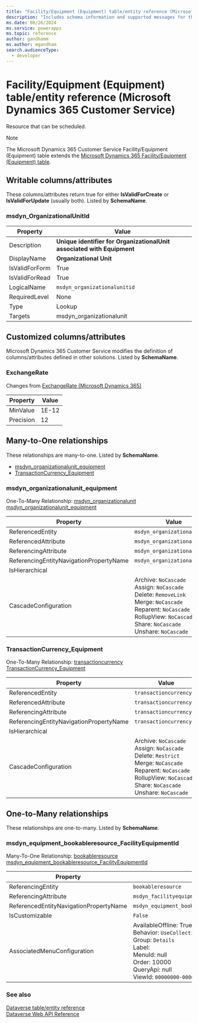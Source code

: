 ```yaml
---
title: "Facility/Equipment (Equipment) table/entity reference (Microsoft Dynamics 365 Customer Service)"
description: "Includes schema information and supported messages for the Facility/Equipment (Equipment) table/entity with Microsoft Dynamics 365 Customer Service."
ms.date: 08/26/2024
ms.service: powerapps
ms.topic: reference
author: gandhamm
ms.author: mgandham
search.audienceType: 
  - developer
---
```


# Facility/Equipment (Equipment) table/entity reference (Microsoft Dynamics 365 Customer Service)

Resource that can be scheduled.

> [!NOTE]
> The Microsoft Dynamics 365 Customer Service Facility/Equipment (Equipment) table extends the [Microsoft Dynamics 365 Facility/Equipment (Equipment) table](/dynamics365/developer/entities/equipment).



## Writable columns/attributes

These columns/attributes return true for either **IsValidForCreate** or **IsValidForUpdate** (usually both). Listed by **SchemaName**.

### <a name="BKMK_msdyn_OrganizationalUnitId"></a> msdyn_OrganizationalUnitId

|Property|Value|
|---|---|
|Description|**Unique identifier for OrganizationalUnit associated with Equipment**|
|DisplayName|**Organizational Unit**|
|IsValidForForm|True|
|IsValidForRead|True|
|LogicalName|`msdyn_organizationalunitid`|
|RequiredLevel|None|
|Type|Lookup|
|Targets|msdyn_organizationalunit|


## Customized columns/attributes

Microsoft Dynamics 365 Customer Service modifies the definition of columns/attributes defined in other solutions. Listed by **SchemaName**.

### <a name="BKMK_ExchangeRate"></a> ExchangeRate

Changes from [ExchangeRate (Microsoft Dynamics 365)](/dynamics365/developer/entities/equipment#BKMK_ExchangeRate)

|Property|Value|
|---|---|
|MinValue|1E-12|
|Precision|12|


## Many-to-One relationships

These relationships are many-to-one. Listed by **SchemaName**.

- [msdyn_organizationalunit_equipment](#BKMK_msdyn_organizationalunit_equipment)
- [TransactionCurrency_Equipment](#BKMK_TransactionCurrency_Equipment)

### <a name="BKMK_msdyn_organizationalunit_equipment"></a> msdyn_organizationalunit_equipment

One-To-Many Relationship: [msdyn_organizationalunit msdyn_organizationalunit_equipment](msdyn_organizationalunit.md#BKMK_msdyn_organizationalunit_equipment)

|Property|Value|
|---|---|
|ReferencedEntity|`msdyn_organizationalunit`|
|ReferencedAttribute|`msdyn_organizationalunitid`|
|ReferencingAttribute|`msdyn_organizationalunitid`|
|ReferencingEntityNavigationPropertyName|`msdyn_organizationalunitid`|
|IsHierarchical||
|CascadeConfiguration|Archive: `NoCascade`<br />Assign: `NoCascade`<br />Delete: `RemoveLink`<br />Merge: `NoCascade`<br />Reparent: `NoCascade`<br />RollupView: `NoCascade`<br />Share: `NoCascade`<br />Unshare: `NoCascade`|

### <a name="BKMK_TransactionCurrency_Equipment"></a> TransactionCurrency_Equipment

One-To-Many Relationship: [transactioncurrency TransactionCurrency_Equipment](transactioncurrency.md#BKMK_TransactionCurrency_Equipment)

|Property|Value|
|---|---|
|ReferencedEntity|`transactioncurrency`|
|ReferencedAttribute|`transactioncurrencyid`|
|ReferencingAttribute|`transactioncurrencyid`|
|ReferencingEntityNavigationPropertyName|`transactioncurrencyid`|
|IsHierarchical||
|CascadeConfiguration|Archive: `NoCascade`<br />Assign: `NoCascade`<br />Delete: `Restrict`<br />Merge: `NoCascade`<br />Reparent: `NoCascade`<br />RollupView: `NoCascade`<br />Share: `NoCascade`<br />Unshare: `NoCascade`|


## One-to-Many relationships

These relationships are one-to-many. Listed by **SchemaName**.

### <a name="BKMK_msdyn_equipment_bookableresource_FacilityEquipmentId"></a> msdyn_equipment_bookableresource_FacilityEquipmentId

Many-To-One Relationship: [bookableresource msdyn_equipment_bookableresource_FacilityEquipmentId](bookableresource.md#BKMK_msdyn_equipment_bookableresource_FacilityEquipmentId)

|Property|Value|
|---|---|
|ReferencingEntity|`bookableresource`|
|ReferencingAttribute|`msdyn_facilityequipmentid`|
|ReferencedEntityNavigationPropertyName|`msdyn_equipment_bookableresource_FacilityEquipmentId`|
|IsCustomizable|`False`|
|AssociatedMenuConfiguration|AvailableOffline: True<br />Behavior: `UseCollectionName`<br />Group: `Details`<br />Label: <br />MenuId: null<br />Order: 10000<br />QueryApi: null<br />ViewId: `00000000-0000-0000-0000-000000000000`|



### See also

[Dataverse table/entity reference](../about-entity-reference.md)  
[Dataverse Web API Reference](/power-apps/developer/data-platform/webapi/reference/about)   


